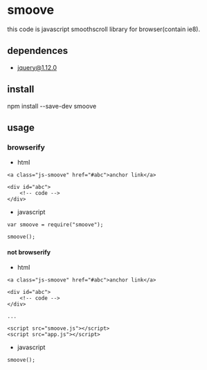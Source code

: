 # smoove

this code is javascript smoothscroll library for browser(contain ie8).

## dependences
- jquery@1.12.0

## install
npm install --save-dev smoove

## usage

### browserify

- html
```
<a class="js-smoove" href="#abc">anchor link</a>

<div id="abc">
    <!-- code -->
</div>
```

- javascript
```
var smoove = require("smoove");

smoove();

```

#### not browserify

- html
```
<a class="js-smoove" href="#abc">anchor link</a>

<div id="abc">
    <!-- code -->
</div>

...

<script src="smoove.js"></script>
<script src="app.js"></script>
```

- javascript
```
smoove();
```
